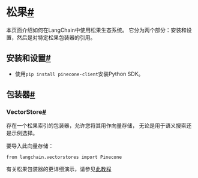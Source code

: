

松果[#](#pinecone "本标题的永久链接")
===========================

本页面介绍如何在LangChain中使用松果生态系统。
它分为两个部分：安装和设置，然后是对特定松果包装器的引用。

安装和设置[#](#installation-and-setup "本标题的永久链接")
--------------------------------------------

* 使用`pip install pinecone-client`安装Python SDK。

包装器[#](#wrappers "本标题的永久链接")
----------------------------

### VectorStore[#](#vectorstore "本标题的永久链接")

存在一个松果索引的包装器，允许您将其用作向量存储，
无论是用于语义搜索还是示例选择。

要导入此向量存储：

```
from langchain.vectorstores import Pinecone

```

有关松果包装器的更详细演示，请参见[此教程](../modules/indexes/vectorstores/examples/pinecone)

